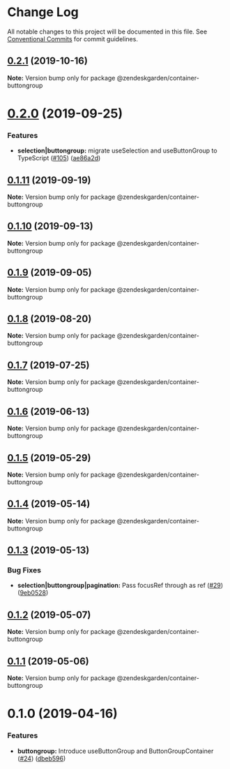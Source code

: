# Change Log

All notable changes to this project will be documented in this file.
See [Conventional Commits](https://conventionalcommits.org) for commit guidelines.

## [0.2.1](https://github.com/zendeskgarden/react-containers/compare/@zendeskgarden/container-buttongroup@0.2.0...@zendeskgarden/container-buttongroup@0.2.1) (2019-10-16)

**Note:** Version bump only for package @zendeskgarden/container-buttongroup





# [0.2.0](https://github.com/zendeskgarden/react-containers/compare/@zendeskgarden/container-buttongroup@0.1.11...@zendeskgarden/container-buttongroup@0.2.0) (2019-09-25)


### Features

* **selection|buttongroup:** migrate useSelection and useButtonGroup to TypeScript ([#105](https://github.com/zendeskgarden/react-containers/issues/105)) ([ae86a2d](https://github.com/zendeskgarden/react-containers/commit/ae86a2d))





## [0.1.11](https://github.com/zendeskgarden/react-containers/compare/@zendeskgarden/container-buttongroup@0.1.10...@zendeskgarden/container-buttongroup@0.1.11) (2019-09-19)

**Note:** Version bump only for package @zendeskgarden/container-buttongroup





## [0.1.10](https://github.com/zendeskgarden/react-containers/compare/@zendeskgarden/container-buttongroup@0.1.9...@zendeskgarden/container-buttongroup@0.1.10) (2019-09-13)

**Note:** Version bump only for package @zendeskgarden/container-buttongroup





## [0.1.9](https://github.com/zendeskgarden/react-containers/compare/@zendeskgarden/container-buttongroup@0.1.8...@zendeskgarden/container-buttongroup@0.1.9) (2019-09-05)

**Note:** Version bump only for package @zendeskgarden/container-buttongroup





## [0.1.8](https://github.com/zendeskgarden/react-containers/compare/@zendeskgarden/container-buttongroup@0.1.7...@zendeskgarden/container-buttongroup@0.1.8) (2019-08-20)

**Note:** Version bump only for package @zendeskgarden/container-buttongroup





## [0.1.7](https://github.com/zendeskgarden/react-containers/compare/@zendeskgarden/container-buttongroup@0.1.6...@zendeskgarden/container-buttongroup@0.1.7) (2019-07-25)

**Note:** Version bump only for package @zendeskgarden/container-buttongroup





## [0.1.6](https://github.com/zendeskgarden/react-containers/compare/@zendeskgarden/container-buttongroup@0.1.5...@zendeskgarden/container-buttongroup@0.1.6) (2019-06-13)

**Note:** Version bump only for package @zendeskgarden/container-buttongroup





## [0.1.5](https://github.com/zendeskgarden/react-containers/compare/@zendeskgarden/container-buttongroup@0.1.4...@zendeskgarden/container-buttongroup@0.1.5) (2019-05-29)

**Note:** Version bump only for package @zendeskgarden/container-buttongroup





## [0.1.4](https://github.com/zendeskgarden/react-containers/compare/@zendeskgarden/container-buttongroup@0.1.3...@zendeskgarden/container-buttongroup@0.1.4) (2019-05-14)

**Note:** Version bump only for package @zendeskgarden/container-buttongroup





## [0.1.3](https://github.com/zendeskgarden/react-containers/compare/@zendeskgarden/container-buttongroup@0.1.2...@zendeskgarden/container-buttongroup@0.1.3) (2019-05-13)


### Bug Fixes

* **selection|buttongroup|pagination:** Pass focusRef through as ref ([#29](https://github.com/zendeskgarden/react-containers/issues/29)) ([9eb0528](https://github.com/zendeskgarden/react-containers/commit/9eb0528))





## [0.1.2](https://github.com/zendeskgarden/react-containers/compare/@zendeskgarden/container-buttongroup@0.1.1...@zendeskgarden/container-buttongroup@0.1.2) (2019-05-07)

**Note:** Version bump only for package @zendeskgarden/container-buttongroup





## [0.1.1](https://github.com/zendeskgarden/react-containers/compare/@zendeskgarden/container-buttongroup@0.1.0...@zendeskgarden/container-buttongroup@0.1.1) (2019-05-06)

**Note:** Version bump only for package @zendeskgarden/container-buttongroup





# 0.1.0 (2019-04-16)


### Features

* **buttongroup:**  Introduce useButtonGroup and ButtonGroupContainer ([#24](https://github.com/zendeskgarden/react-containers/issues/24)) ([dbeb596](https://github.com/zendeskgarden/react-containers/commit/dbeb596))
